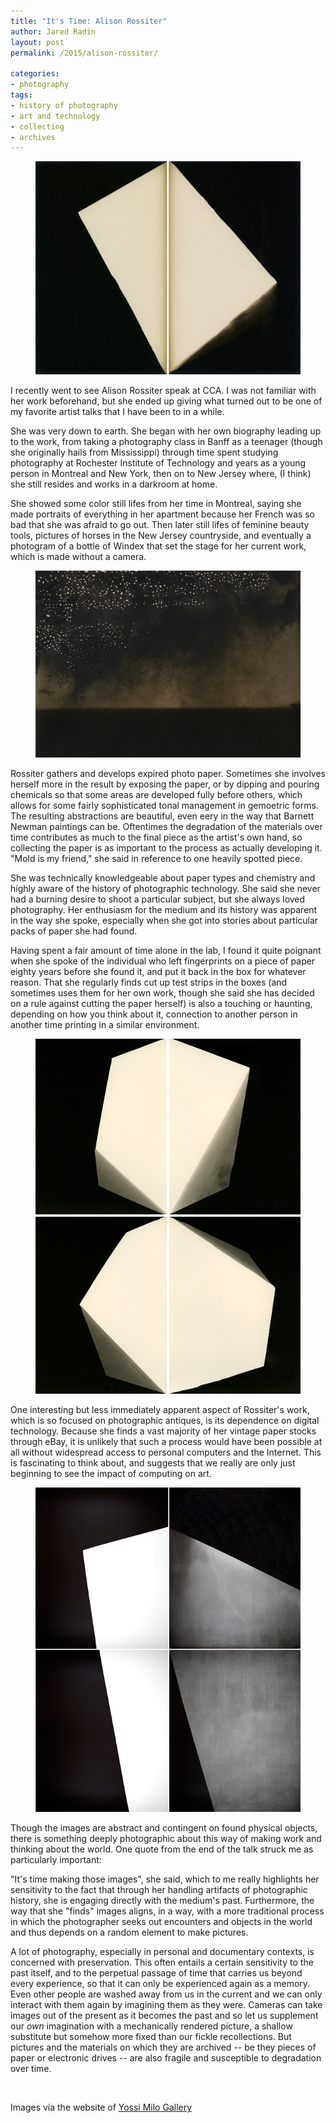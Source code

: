 ```yaml
---
title: "It's Time: Alison Rossiter"
author: Jared Radin
layout: post
permalink: /2015/alison-rossiter/

categories:
- photography
tags:
- history of photography
- art and technology
- collecting
- archives
---
```

<figure>
<img src="/assets/2015/11/rossiter/large-alison_rossiter-nepera_chemical_company_carbon_velox-shipped_from_works_november_8-1897-processed_2014-1.jpg" alt="Alison Rossiter Nepera Chemical Company Carbon Velox Shipped November 8 1897 Processed 2014" />
</figure>

I recently went to see Alison Rossiter speak at CCA.
I was not familiar with her work beforehand, but she ended up giving what turned out to be one of my favorite artist talks that I have been to in a while.

She was very down to earth. She began with her own biography leading up to the work, from taking a photography class in Banff as a teenager (though she originally hails from Mississippi) through time spent studying photography at Rochester Institute of Technology and years as a young person in Montreal and New York, then on to New Jersey where, (I think) she still resides and works in a darkroom at home.

She showed some color still lifes from her time in Montreal, saying she made portraits of everything in her apartment because her French was so bad that she was afraid to go out.
Then later still lifes of feminine beauty tools, pictures of horses in the New Jersey countryside, and eventually a photogram of a bottle of Windex that set the stage for her current work, which is made without a camera.

<figure>
<img src="/assets/2015/11/rossiter/large-alison_rossiter-defender_argo-expired_september_1911-processed_2014-5.jpg" alt="Alison Rossiter Defender Argo, expired September 1911, processed 2014" />
</figure>

Rossiter gathers and develops expired photo paper. Sometimes she involves herself more in the result by exposing the paper, or by dipping and pouring chemicals so that some areas are developed fully before others, which allows for some fairly sophisticated tonal management in gemoetric forms. The resulting abstractions are beautiful, even eery in the way that Barnett Newman paintings can be. Oftentimes the degradation of the materials over time contributes as much to the final piece as the artist's own hand, so collecting the paper is as important to the process as actually developing it. "Mold is my friend," she said in reference to one heavily spotted piece.

She was technically knowledgeable about paper types and chemistry and highly aware of the history of photographic technology.
She said she never had a burning desire to shoot a particular subject, but she always loved photography. Her enthusiasm for the medium and its history was apparent in the way she spoke, especially when she got into stories about particular packs of paper she had found.

Having spent a fair amount of time alone in the lab, I found it quite poignant when she spoke of the individual who left fingerprints on a piece of paper eighty years before she found it, and put it back in the box for whatever reason.
That she regularly finds cut up test strips in the boxes (and sometimes uses them for her own work, though she said she has decided on a rule against cutting the paper herself) is also a touching or haunting, depending on how you think about it, connection to another person in another time printing in a similar environment.

<figure>
<img src="/assets/2015/11/rossiter/large-alison_rossiter-lumiere_lumitra-exact_expiration_date_unknown_ca_1960-processed_in_2014-4.jpg" alt="Alison Rossiter Lumitra Exact Expiration Date Unknown Ca. 1960 Processed 2014" />
</figure>

One interesting but less immediately apparent aspect of Rossiter's work, which is so focused on photographic antiques, is its dependence on digital technology.
Because she finds a vast majority of her vintage paper stocks through eBay, it is unlikely that such a process would have been possible at all without widespread access to personal computers and the Internet. This is fascinating to think about, and suggests that we really are only just beginning to see the impact of computing on art.

<figure>
<img src="/assets/2015/11/rossiter/large-alison_rossiter-haloid_military-expired_october_1957-processed_2015-2.jpg" alt="Alison Rossiter Haloid Military, expired October 1957, processed 2015" />
</figure>

Though the images are abstract and contingent on found physical objects, there is something deeply photographic about this way of making work and thinking about the world. One quote from the end of the talk struck me as particularly important:

"It's time making those images", she said, which to me really highlights her sensitivity to the fact that through her handling artifacts of photographic history, she is engaging directly with the medium's past.
Furthermore, the way that she "finds" images aligns, in a way, with a more traditional process in which the photographer seeks out encounters and objects in the world and thus depends on a random element to make pictures.

A lot of photography, especially in personal and documentary contexts, is concerned with preservation.
This often entails a certain sensitivity to the past itself, and to the perpetual passage of time that carries us beyond every experience, so that it can only be experienced again as a memory. Even other people are washed away from us in the current and we can only interact with them again by imagining them as they were.
Cameras can take images out of the present as it becomes the past and so let us supplement our *own* imagination with a mechanically rendered picture, a shallow substitute but somehow more fixed than our fickle recollections. But pictures and the materials on which they are archived -- be they pieces of paper or electronic drives -- are also fragile and susceptible to degradation over time.

<br />

Images via the website of [Yossi Milo Gallery](http://www.yossimilo.com/artists/alison-rossiter/)
